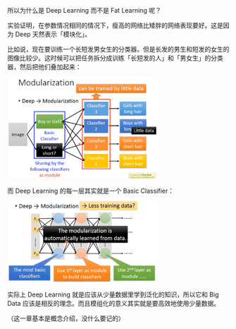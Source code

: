所以为什么是 Deep Learning 而不是 Fat Learning 呢？

实验证明，在参数情况相同的情况下，瘦高的网络比矮胖的网络表现要好。这是因为 Deep 天然表示「模块化」。

比如说，现在要训练一个长短发男女生的分类器。但是长发的男生和短发的女生的图像比较少。这时候可以把任务拆分成训练「长短发的人」和「男女生」的分类器，然后把他们叠加起来：

<img src="P15-Why_Deep.assets/image-20210408172203875.webp" alt="image-20210408172203875" style="zoom: 33%;" />

而 Deep Learning 的每一层其实就是一个 Basic Classifier：

<img src="P15-Why_Deep.assets/image-20210408172619761.webp" alt="image-20210408172619761" style="zoom:33%;" />

实际上 Deep Learning 就是应该从少量数据里学到泛化的知识，所以它和 Big Data 应该是相反的理念。而且模组化的意义其实就是要高效地使用少量数据。

（这一章基本是概念介绍，没什么要记的）